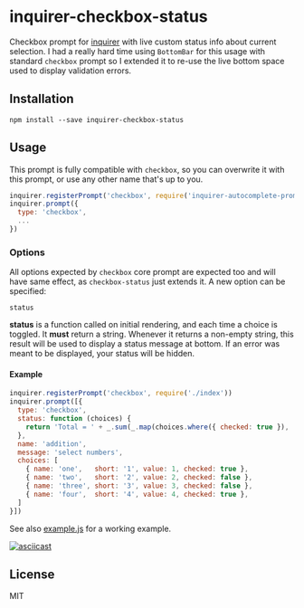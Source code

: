 # inquirer-checkbox-status

Checkbox prompt for [inquirer](https://github.com/SBoudrias/Inquirer.js) with live custom status info about current selection. I had a really hard time using `BottomBar` for this usage with standard `checkbox` prompt so I extended it to re-use the live bottom space used to display validation errors.

## Installation

```
npm install --save inquirer-checkbox-status
```

## Usage

This prompt is fully compatible with `checkbox`, so you can overwrite it with this prompt, or use any other name that's up to you.

```javascript
inquirer.registerPrompt('checkbox', require('inquirer-autocomplete-prompt'));
inquirer.prompt({
  type: 'checkbox',
  ...
})
```

### Options

All options expected by `checkbox` core prompt are expected too and will have same effect, as `checkbox-status` just extends it. A new option can be specified:

`status`

**status** is a function called on initial rendering, and each time a choice is toggled. It **must** return a string. Whenever it returns a non-empty string, this result will be used to display a status message at bottom. If an error was meant to be displayed, your status will be hidden.

#### Example

```javascript
inquirer.registerPrompt('checkbox', require('./index'))
inquirer.prompt([{
  type: 'checkbox',
  status: function (choices) {
    return 'Total = ' + _.sum(_.map(choices.where({ checked: true }), 'value'))
  },
  name: 'addition',
  message: 'select numbers',
  choices: [
    { name: 'one',   short: '1', value: 1, checked: true },
    { name: 'two',   short: '2', value: 2, checked: false },
    { name: 'three', short: '3', value: 3, checked: false },
    { name: 'four',  short: '4', value: 4, checked: true },
  ]
}])
```

See also [example.js](./example.js) for a working example.

[![asciicast](https://asciinema.org/a/04azado82zaooa4xavet9m3qt.png)](https://asciinema.org/a/04azado82zaooa4xavet9m3qt)

## License

MIT

